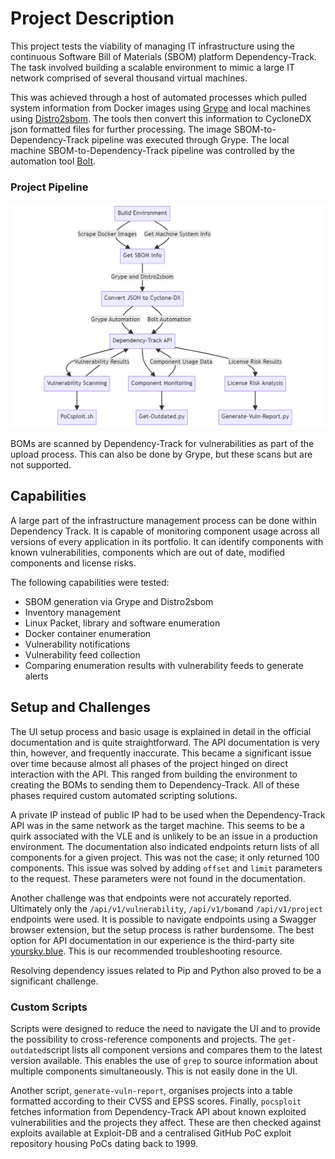 # Project Description

This project tests the viability of managing IT infrastructure using the continuous Software Bill of Materials (SBOM) platform Dependency-Track. The task involved building a scalable environment to mimic a large IT network comprised of several thousand virtual machines. 

This was achieved through a host of automated processes which pulled system information from Docker images using [Grype](https://anchore.com/opensource/) and local machines using [Distro2sbom](https://pypi.org/project/distro2sbom/). The tools then convert this information to CycloneDX json formatted files for further processing. The image SBOM-to-Dependency-Track pipeline was executed through Grype. The local machine SBOM-to-Dependency-Track pipeline was controlled by the automation tool [Bolt](https://www.puppet.com/community/open-source/bolt). 

### Project Pipeline

![pipeline](docs/files/readme/images/pipeline.png)

BOMs are scanned by Dependency-Track for vulnerabilities as part of the upload process. This can also be done by Grype, but these scans but are not supported.

## Capabilities

A large part of the infrastructure management process can be done within Dependency Track. It is capable of monitoring component usage across all versions of every application in its portfolio. It can identify components with known vulnerabilities, components which are out of date, modified components and license risks.

The following capabilities were tested:

* SBOM generation via Grype and Distro2sbom
* Inventory management
* Linux Packet, library and software enumeration
* Docker container enumeration
* Vulnerability notifications
* Vulnerability feed collection
* Comparing enumeration results with vulnerability feeds to generate alerts
## Setup and Challenges

The UI setup process and basic usage is explained in detail in the official documentation and is quite straightforward. The API documentation is very thin, however, and frequently inaccurate. This became a significant issue over time because almost all phases of the project hinged on direct interaction with the API. This ranged from building the environment to creating the BOMs to sending them to Dependency-Track. All of these phases required custom automated scripting solutions. 

A private IP instead of public IP had to be used when the Dependency-Track API was in the same network as the target machine. This seems to be a quirk associated with the VLE and is unlikely to be an issue in a production environment. The documentation also indicated endpoints return lists of all components for a given project. This was not the case; it only returned 100 components. This issue was solved by adding `offset` and `limit` parameters to the request. These parameters were not found in the documentation.

Another challenge was that endpoints were not accurately reported. Ultimately only the `/api/v1/vulnerability`, `/api/v1/bom`and `/api/v1/project` endpoints were used. It is possible to navigate endpoints using a Swagger browser extension, but the setup process is rather burdensome. The best option for API documentation in our experience is the third-party site [yoursky.blue](https://yoursky.blue/documentation/rest-api/). This is our recommended troubleshooting resource.

Resolving dependency issues related to Pip and Python also proved to be a significant challenge.

### Custom Scripts

Scripts were designed to reduce the need to navigate the UI and to provide the possibility to cross-reference components and projects. The `get-outdated`script lists all component versions and compares them to the latest version available. This enables the use of `grep` to source information about multiple components simultaneously. This is not easily done in the UI. 

Another script, `generate-vuln-report`, organises projects into a table formatted according to their CVSS and EPSS scores. Finally, `pocsploit` fetches information from Dependency-Track API about known exploited vulnerabilities and the projects they affect. These are then checked against exploits available at Exploit-DB and a centralised GitHub PoC exploit repository housing PoCs dating back to 1999.
